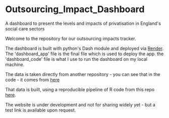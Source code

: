 # Outsourcing_Impact_Dashboard
A dashboard to present the levels and impacts of privatisation in England's social care sectors

Welcome to the repository for our outsourcing impacts tracker. 

The dashboard is built with python's Dash module and deployed via [Render](https://render.com/). The 'dashboard_app' file is the final file which is used to deploy the app. the 'dashboard_code' file is what I use to run the dashboard on my local machine.

The data is taken directly from another repository - you can see that in the code - it comes from [here](https://github.com/BenGoodair/childrens_social_care_data/tree/main/Final_Data/outputs)

That data is built, using a reproducible pipeline of R code from this repo [here](https://github.com/BenGoodair/childrens_social_care_data/tree/main). 

The website is under development and not for sharing widely yet - but a test link is available upon request. 


